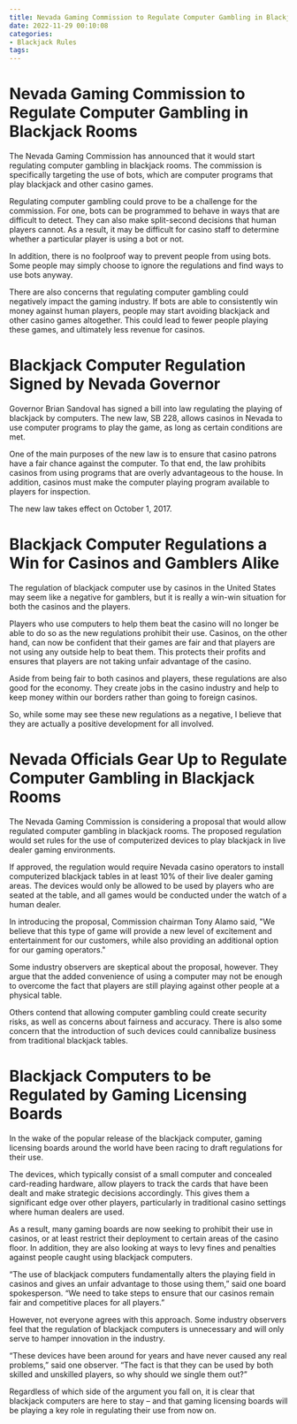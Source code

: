 ```yaml
---
title: Nevada Gaming Commission to Regulate Computer Gambling in Blackjack Rooms
date: 2022-11-29 00:10:08
categories:
- Blackjack Rules
tags:
---
```



#  Nevada Gaming Commission to Regulate Computer Gambling in Blackjack Rooms

The Nevada Gaming Commission has announced that it would start regulating computer gambling in blackjack rooms. The commission is specifically targeting the use of bots, which are computer programs that play blackjack and other casino games.

Regulating computer gambling could prove to be a challenge for the commission. For one, bots can be programmed to behave in ways that are difficult to detect. They can also make split-second decisions that human players cannot. As a result, it may be difficult for casino staff to determine whether a particular player is using a bot or not.

In addition, there is no foolproof way to prevent people from using bots. Some people may simply choose to ignore the regulations and find ways to use bots anyway.

There are also concerns that regulating computer gambling could negatively impact the gaming industry. If bots are able to consistently win money against human players, people may start avoiding blackjack and other casino games altogether. This could lead to fewer people playing these games, and ultimately less revenue for casinos.

#  Blackjack Computer Regulation Signed by Nevada Governor

Governor Brian Sandoval has signed a bill into law regulating the playing of blackjack by computers. The new law, SB 228, allows casinos in Nevada to use computer programs to play the game, as long as certain conditions are met.

One of the main purposes of the new law is to ensure that casino patrons have a fair chance against the computer. To that end, the law prohibits casinos from using programs that are overly advantageous to the house. In addition, casinos must make the computer playing program available to players for inspection.

The new law takes effect on October 1, 2017.

#  Blackjack Computer Regulations a Win for Casinos and Gamblers Alike

The regulation of blackjack computer use by casinos in the United States may seem like a negative for gamblers, but it is really a win-win situation for both the casinos and the players.

Players who use computers to help them beat the casino will no longer be able to do so as the new regulations prohibit their use. Casinos, on the other hand, can now be confident that their games are fair and that players are not using any outside help to beat them. This protects their profits and ensures that players are not taking unfair advantage of the casino.

Aside from being fair to both casinos and players, these regulations are also good for the economy. They create jobs in the casino industry and help to keep money within our borders rather than going to foreign casinos.

So, while some may see these new regulations as a negative, I believe that they are actually a positive development for all involved.

#  Nevada Officials Gear Up to Regulate Computer Gambling in Blackjack Rooms

The Nevada Gaming Commission is considering a proposal that would allow regulated computer gambling in blackjack rooms. The proposed regulation would set rules for the use of computerized devices to play blackjack in live dealer gaming environments.

If approved, the regulation would require Nevada casino operators to install computerized blackjack tables in at least 10% of their live dealer gaming areas. The devices would only be allowed to be used by players who are seated at the table, and all games would be conducted under the watch of a human dealer.

In introducing the proposal, Commission chairman Tony Alamo said, "We believe that this type of game will provide a new level of excitement and entertainment for our customers, while also providing an additional option for our gaming operators."

Some industry observers are skeptical about the proposal, however. They argue that the added convenience of using a computer may not be enough to overcome the fact that players are still playing against other people at a physical table.

Others contend that allowing computer gambling could create security risks, as well as concerns about fairness and accuracy. There is also some concern that the introduction of such devices could cannibalize business from traditional blackjack tables.

#  Blackjack Computers to be Regulated by Gaming Licensing Boards

In the wake of the popular release of the blackjack computer, gaming licensing boards around the world have been racing to draft regulations for their use.

The devices, which typically consist of a small computer and concealed card-reading hardware, allow players to track the cards that have been dealt and make strategic decisions accordingly. This gives them a significant edge over other players, particularly in traditional casino settings where human dealers are used.

As a result, many gaming boards are now seeking to prohibit their use in casinos, or at least restrict their deployment to certain areas of the casino floor. In addition, they are also looking at ways to levy fines and penalties against people caught using blackjack computers.

“The use of blackjack computers fundamentally alters the playing field in casinos and gives an unfair advantage to those using them,” said one board spokesperson. “We need to take steps to ensure that our casinos remain fair and competitive places for all players.”

However, not everyone agrees with this approach. Some industry observers feel that the regulation of blackjack computers is unnecessary and will only serve to hamper innovation in the industry.

“These devices have been around for years and have never caused any real problems,” said one observer. “The fact is that they can be used by both skilled and unskilled players, so why should we single them out?”

Regardless of which side of the argument you fall on, it is clear that blackjack computers are here to stay – and that gaming licensing boards will be playing a key role in regulating their use from now on.